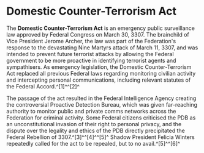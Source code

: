 # Domestic Counter-Terrorism Act
The **Domestic Counter-Terrorism Act** is an emergency public surveillance law approved by Federal Congress on March 30, 3307. The brainchild of Vice President Jerome Archer, the law was part of the Federation's response to the devastating Nine Martyrs attack of March 11, 3307, and was intended to prevent future terrorist attacks by allowing the Federal government to be more proactive in identifying terrorist agents and sympathisers. As emergency legislation, the Domestic Counter-Terrorism Act replaced all previous Federal laws regarding monitoring civilian activity and intercepting personal communications, including relevant statutes of the Federal Accord.^[1]^^[2]^

The passage of the act resulted in the Federal Intelligence Agency creating the controversial Proactive Detection Bureau, which was given far-reaching authority to monitor public and private comms networks across the Federation for criminal activity. Some Federal citizens criticised the PDB as an unconstitutional invasion of their right to personal privacy, and the dispute over the legality and ethics of the PDB directly precipitated the Federal Rebellion of 3307.^[3]^^[4]^^[5]^ Shadow President Felicia Winters repeatedly called for the act to be repealed, but to no avail.^[5]^^[6]^